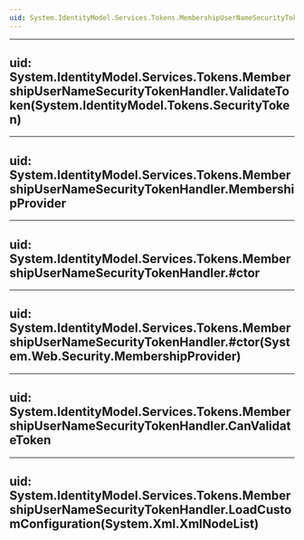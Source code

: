```yaml
---
uid: System.IdentityModel.Services.Tokens.MembershipUserNameSecurityTokenHandler
---
```


---
uid: System.IdentityModel.Services.Tokens.MembershipUserNameSecurityTokenHandler.ValidateToken(System.IdentityModel.Tokens.SecurityToken)
---

---
uid: System.IdentityModel.Services.Tokens.MembershipUserNameSecurityTokenHandler.MembershipProvider
---

---
uid: System.IdentityModel.Services.Tokens.MembershipUserNameSecurityTokenHandler.#ctor
---

---
uid: System.IdentityModel.Services.Tokens.MembershipUserNameSecurityTokenHandler.#ctor(System.Web.Security.MembershipProvider)
---

---
uid: System.IdentityModel.Services.Tokens.MembershipUserNameSecurityTokenHandler.CanValidateToken
---

---
uid: System.IdentityModel.Services.Tokens.MembershipUserNameSecurityTokenHandler.LoadCustomConfiguration(System.Xml.XmlNodeList)
---
